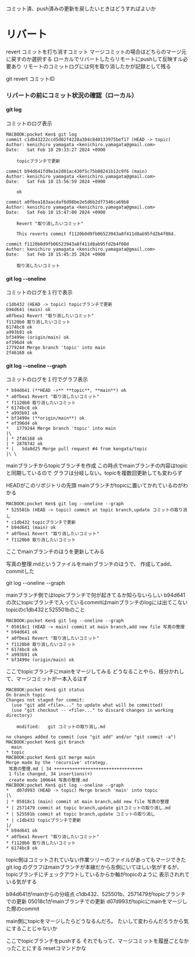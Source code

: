 コミット済、push済みの更新を戻したいときはどうすればよいか
# リバート
revert
コミットを打ち消すコミット
マージコミットの場合はどちらのマージ元に戻すのか選択する
ローカルでリバートしたらリモートにpushして反映すル必要あり
リモートのコミットログには何を取り消したかが記録として残る

git revert コミットID

### リバートの前にコミット状況の確認（ローカル）

#### git log
コミットのログ表示
```
MACBOOK:pocket Ken$ git log
commit c1db43222ccd5d02f4228a304c840133975bef17 (HEAD -> topic)
Author: kenichiro yamagata <kenichiro.yamagata@gmail.com>
Date:   Sat Feb 10 20:33:27 2024 +0900

    topicブランチで更新

commit b94d641fd9e1e2d01ac430f5c75b08241b12c9f6 (main)
Author: kenichiro yamagata <kenichiro.yamagata@gmail.com>
Date:   Sat Feb 10 15:56:59 2024 +0900

    ok

commit a0fbea183aacdaf6d98be2e5d6b2df7346ca69b8
Author: kenichiro yamagata <kenichiro.yamagata@gmail.com>
Date:   Sat Feb 10 15:47:00 2024 +0900

    Revert "取り消したいコミット"
    
    This reverts commit f1120b0d9fb06523943a8f411d8ab95fd2b4f08d.

commit f1120b0d9fb06523943a8f411d8ab95fd2b4f08d
Author: kenichiro yamagata <kenichiro.yamagata@gmail.com>
Date:   Sat Feb 10 15:45:35 2024 +0900

    取り消したいコミット
```

#### git log --oneline
コミットのログを１行で表示
```
c1db432 (HEAD -> topic) topicブランチで更新
b94d641 (main) ok
a0fbea1 Revert "取り消したいコミット"
f1120b0 取り消したいコミット
6174bc8 ok
a993b91 ok
bf3499e (origin/main) ok
ef396d4 ok
1779244 Merge branch 'topic' into main
2f46168 ok

```

#### git log --oneline --graph
コミットのログを１行でグラフ表示
```
* b94d641 (**HEAD ->** **topic**, **main**) ok
* a0fbea1 Revert "取り消したいコミット"
* f1120b0 取り消したいコミット
* 6174bc8 ok
* a993b91 ok
* bf3499e (**origin/main**) ok
* ef396d4 ok
*   1779244 Merge branch 'topic' into main
|\  
| * 2f46168 ok
| * 2878742 ok
* |   5da8d25 Merge pull request #4 from kengata/topic
|\ \

```
mainブランチからtopicブランチを作成
この時点でmainブランチの内容はtopicと同期しているので
グラフは分岐しない。topicを複数回更新しても変わらず

HEADがこのリポジトリの先頭
mainブランチがtopicに置いてかれているのがわかる
```
MACBOOK:pocket Ken$ git log --oneline --graph
* 525501b (HEAD -> topic) commit at topic branch,update コミットの取り消し
* c1db432 topicブランチで更新
* b94d641 (main) ok
* a0fbea1 Revert "取り消したいコミット"
* f1120b0 取り消したいコミット
```

ここでmainブランチのほうを更新してみる

写真の整理.mdというファイルをmainブランチのほうで、
作成してadd、commitした

git log --oneline --graph

mainブランチ側ではtopicブランチで何が起きてるか知らないらしい
b94d641の次にtopicブランチで入っているcommitはmainブランチのlogには出てこない
topicのc1db432と525501bのこと
```
MACBOOK:pocket Ken$ git log --oneline --graph
* 05018c1 (HEAD -> main) commit at main branch,add new file 写真の整理
* b94d641 ok
* a0fbea1 Revert "取り消したいコミット"
* f1120b0 取り消したいコミット
* 6174bc8 ok
* a993b91 ok
* bf3499e (origin/main) ok
```

ここでtopicブランチにmainをマージしてみる
どうなることやら、枝分かれして、マージコミットが一本入るはず
```
MACBOOK:pocket Ken$ git status
On branch topic
Changes not staged for commit:
  (use "git add <file>..." to update what will be committed)
  (use "git checkout -- <file>..." to discard changes in working directory)

	modified:   git コミットの取り消し.md

no changes added to commit (use "git add" and/or "git commit -a")
MACBOOK:pocket Ken$ git branch
  main
* topic
MACBOOK:pocket Ken$ git merge main
Merge made by the 'recursive' strategy.
 写真の整理.md | 34 ++++++++++++++++++++++++++++++++++
 1 file changed, 34 insertions(+)
 create mode 100644 写真の整理.md
MACBOOK:pocket Ken$ git log --oneline --graph
*   d07d993 (HEAD -> topic) Merge branch 'main' into topic
|\  
| * 05018c1 (main) commit at main branch,add new file 写真の整理
* | 2571479 commit at topic branch,update gitコミットの取り消し.md
* | 525501b commit at topic branch,update コミットの取り消し
* | c1db432 topicブランチで更新
|/  
* b94d641 ok
* a0fbea1 Revert "取り消したいコミット"
* f1120b0 取り消したいコミット
* 6174bc8 ok
```
topic側はコミットされていない作業ツリーのファイルがあってもマージできた
git log のグラフはmainブランチが本線だから左側にいてほしい気がするが、
topicブランチにチェックアウトしているからか軸がtopicのように
表示されれている気がする

b94d641がmainからの分岐点
c1db432、525501b、2571479がtopicブランチでの更新
05018c1がmainブランチでの更新
d07d993がtopicにmainをマージした際のcommit

main側にtopicをマージしたらどうなるんだろ。
たいして変わらんだろうから気にすることじゃないか

ここでtopicブランチをpushする
それでもって、マージコミットを履歴ごとなかったことにする
resetコマンドかな
